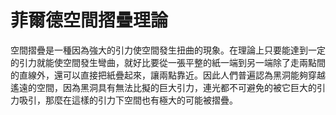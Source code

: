 # 菲爾德空間摺疊理論
空間摺疊是一種因為強大的引力使空間發生扭曲的現象。在理論上只要能達到一定的引力就能使空間發生彎曲，就好比要從一張平整的紙一端到另一端除了走兩點間的直線外，還可以直接把紙疊起來，讓兩點靠近。因此人們普遍認為黑洞能夠穿越遙遠的空間，因為黑洞具有無法比擬的巨大引力，連光都不可避免的被它巨大的引力吸引，那麼在這樣的引力下空間也有極大的可能被摺疊。